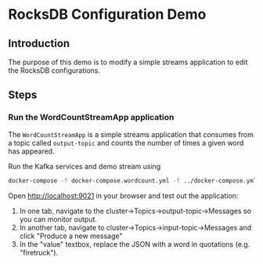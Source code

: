 # RocksDB Configuration Demo

## Introduction

The purpose of this demo is to modify a simple streams application to edit the RocksDB configurations.

## Steps

### Run the WordCountStreamApp application

The `WordCountStreamApp` is a simple streams application that consumes from a topic called `output-topic` and counts the number of times a given word has appeared.

Run the Kafka services and demo stream using
```bash
docker-compose -f docker-compose.wordcount.yml -f ../docker-compose.yml up -d
```

Open [http://localhost:9021](http://localhost:9021) in your browser and test out the application:
1. In one tab, navigate to the cluster->Topics->output-topic->Messages so you can monitor output.
2. In another tab, navigate to cluster->Topics->input-topic->Messages and click "Produce a new message"
3. In the "value" textbox, replace the JSON with a word in quotations (e.g. "firetruck").
